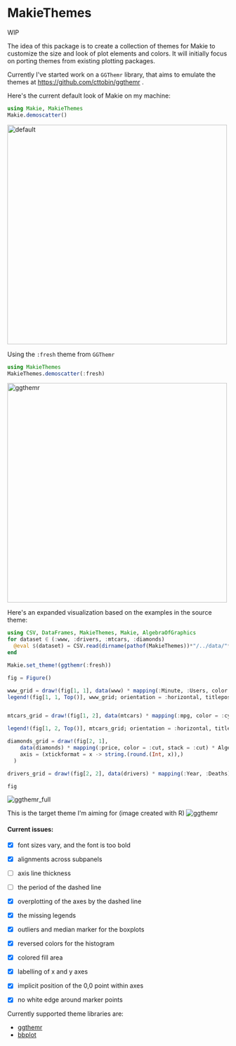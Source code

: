 # MakieThemes

WIP

The idea of this package is to create a collection of themes for Makie to customize
the size and look of plot elements and colors. It will initially focus on porting
themes from existing plotting packages.

Currently I've started work on a `GGThemr` library, that aims to emulate the themes
at https://github.com/cttobin/ggthemr .

Here's the current default look of Makie on my machine:

```julia
using Makie, MakieThemes
Makie.demoscatter()
```
<img src="img/default.png" alt="default" width="500"/>

Using the `:fresh` theme from `GGThemr`
```julia
using MakieThemes
MakieThemes.demoscatter(:fresh)
```
<img src="img/fresh.png" alt="ggthemr" width="500"/>

Here's an expanded visualization based on the examples in the source theme:
```julia
using CSV, DataFrames, MakieThemes, Makie, AlgebraOfGraphics
for dataset ∈ (:www, :drivers, :mtcars, :diamonds)
  @eval $(dataset) = CSV.read(dirname(pathof(MakieThemes))*"/../data/"*$(string(dataset))*".tsv", delim = '\t', DataFrame)
end

Makie.set_theme!(ggthemr(:fresh))

fig = Figure()

www_grid = draw!(fig[1, 1], data(www) * mapping(:Minute, :Users, color = :Measure, marker = :Measure) * (visual(Lines) + visual(Scatter)))
legend!(fig[1, 1, Top()], www_grid; orientation = :horizontal, titleposition = :left)


mtcars_grid = draw!(fig[1, 2], data(mtcars) * mapping(:mpg, color = :cyl => nonnumeric) * AlgebraOfGraphics.density())

legend!(fig[1, 2, Top()], mtcars_grid; orientation = :horizontal, titleposition = :left)

diamonds_grid = draw!(fig[2, 1], 
    data(diamonds) * mapping(:price, color = :cut, stack = :cut) * AlgebraOfGraphics.histogram(); 
    axis = (xtickformat = x -> string.(round.(Int, x)),)
  )

drivers_grid = draw!(fig[2, 2], data(drivers) * mapping(:Year, :Deaths) * visual(BoxPlot))

fig
```
![ggthemr_full](https://user-images.githubusercontent.com/8429802/52570314-611c1f00-2e13-11e9-93e8-29514b9d7af4.png)

This is the target theme I'm aiming for (image created with R)
![ggthemr](img/fresh_ggthemr_r.png)

#### Current issues:
- [x] font sizes vary, and the font is too bold
- [x] alignments across subpanels
- [ ] axis line thickness
- [ ] the period of the dashed line
- [x] overplotting of the axes by the dashed line
- [x] the missing legends
- [x] outliers and median marker for the boxplots
- [x] reversed colors for the histogram
- [x] colored fill area
- [x] labelling of x and y axes
- [x] implicit position of the 0,0 point within axes
- [x] no white edge around marker points


Currently supported theme libraries are:
- [ggthemr](ggthemr.md)
- [bbplot](bbplot.md)
